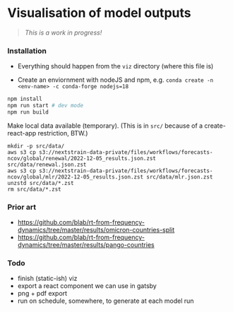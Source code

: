 # Visualisation of model outputs

> _This is a work in progress!_

### Installation

* Everything should happen from the `viz` directory (where this file is)

* Create an enviornment with nodeJS and npm, e.g. 
`conda create -n <env-name> -c conda-forge nodejs=18`

```sh
npm install 
npm run start # dev mode
npm run build
```

Make local data available (temporary). (This is in `src/` because of a create-react-app restriction, BTW.)

```
mkdir -p src/data/
aws s3 cp s3://nextstrain-data-private/files/workflows/forecasts-ncov/global/renewal/2022-12-05_results.json.zst src/data/renewal.json.zst
aws s3 cp s3://nextstrain-data-private/files/workflows/forecasts-ncov/global/mlr/2022-12-05_results.json.zst src/data/mlr.json.zst
unzstd src/data/*.zst
rm src/data/*.zst
```

### Prior art

* https://github.com/blab/rt-from-frequency-dynamics/tree/master/results/omicron-countries-split
* https://github.com/blab/rt-from-frequency-dynamics/tree/master/results/pango-countries


### Todo

* finish (static-ish) viz
* export a react component we can use in gatsby
* png + pdf export
* run on schedule, somewhere, to generate at each model run
